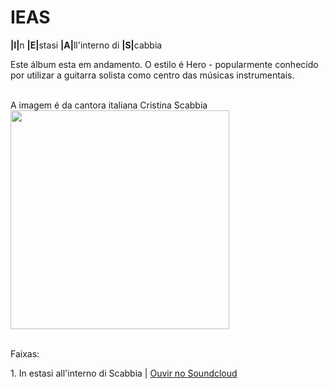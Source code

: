 # IEAS
<b>|I|</b>n <b>|E|</b>stasi <b>|A|</b>ll'interno di <b>|S|</b>cabbia

Este álbum esta em andamento. O estilo é Hero - popularmente conhecido por utilizar a guitarra solista como centro das músicas instrumentais.<BR>
<br>


A imagem é da cantora italiana Cristina Scabbia<br>
<img src="https://s1.postimg.org/7bskazj28f/IEAS.jpg" width="350" heigth="350"/>
<br>
<br>

<p>Faixas: </p>
<p>1. In estasi all'interno di Scabbia | <a href="https://soundcloud.com/kcemal-kesabel/in-estasi-allinterno-di-scabbia"> Ouvir no Soundcloud</a></p>
